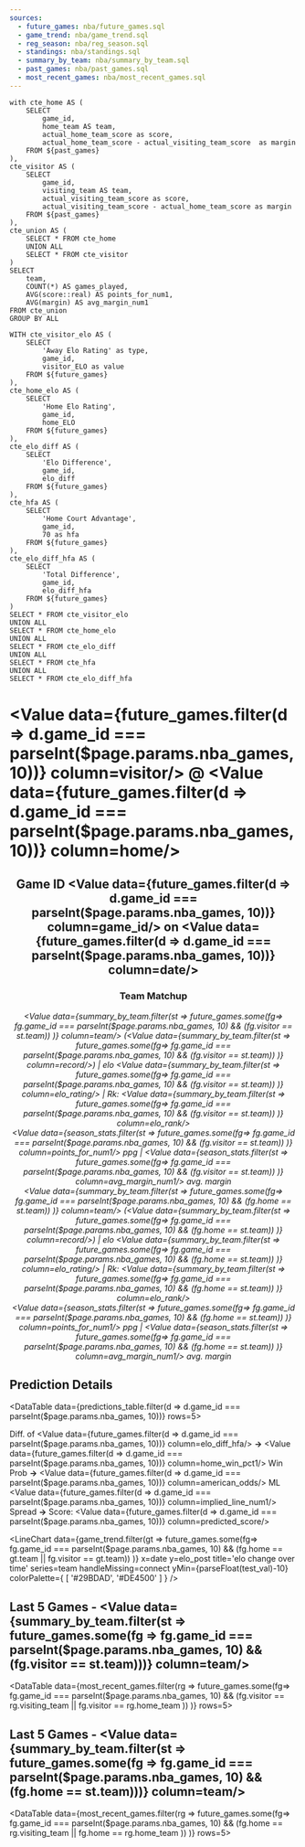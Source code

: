 ```yaml
---
sources:
  - future_games: nba/future_games.sql
  - game_trend: nba/game_trend.sql
  - reg_season: nba/reg_season.sql
  - standings: nba/standings.sql
  - summary_by_team: nba/summary_by_team.sql
  - past_games: nba/past_games.sql
  - most_recent_games: nba/most_recent_games.sql
---
```


```season_stats
with cte_home AS (
    SELECT 
        game_id,
        home_team AS team,
        actual_home_team_score as score,
        actual_home_team_score - actual_visiting_team_score  as margin
    FROM ${past_games}
),
cte_visitor AS (
    SELECT 
        game_id,
        visiting_team AS team,
        actual_visiting_team_score as score,
        actual_visiting_team_score - actual_home_team_score as margin
    FROM ${past_games}
),
cte_union AS (
    SELECT * FROM cte_home
    UNION ALL
    SELECT * FROM cte_visitor
)
SELECT
    team,
    COUNT(*) AS games_played,
    AVG(score::real) AS points_for_num1,
    AVG(margin) AS avg_margin_num1
FROM cte_union
GROUP BY ALL
```

```predictions_table
WITH cte_visitor_elo AS (
    SELECT
        'Away Elo Rating' as type,
        game_id,
        visitor_ELO as value
    FROM ${future_games}
),
cte_home_elo AS (
    SELECT
        'Home Elo Rating',
        game_id,
        home_ELO
    FROM ${future_games}
),
cte_elo_diff AS (
    SELECT
        'Elo Difference',
        game_id,
        elo_diff
    FROM ${future_games}
),
cte_hfa AS (
    SELECT
        'Home Court Advantage',
        game_id,
        70 as hfa
    FROM ${future_games}
),
cte_elo_diff_hfa AS (
    SELECT
        'Total Difference',
        game_id,
        elo_diff_hfa
    FROM ${future_games}
)
SELECT * FROM cte_visitor_elo
UNION ALL
SELECT * FROM cte_home_elo
UNION ALL
SELECT * FROM cte_elo_diff
UNION ALL
SELECT * FROM cte_hfa
UNION ALL
SELECT * FROM cte_elo_diff_hfa
```

# <Value data={future_games.filter(d => d.game_id === parseInt($page.params.nba_games, 10))} column=visitor/> @ <Value data={future_games.filter(d => d.game_id === parseInt($page.params.nba_games, 10))} column=home/>

<center>

## Game ID <Value data={future_games.filter(d => d.game_id === parseInt($page.params.nba_games, 10))} column=game_id/> on <Value data={future_games.filter(d => d.game_id === parseInt($page.params.nba_games, 10))} column=date/>

### Team Matchup

_<Value data={summary_by_team.filter(st =>
        future_games.some(fg=>
            fg.game_id === parseInt($page.params.nba_games, 10) && (fg.visitor == st.team))
    )}  column=team/> (<Value data={summary_by_team.filter(st =>
        future_games.some(fg=>
            fg.game_id === parseInt($page.params.nba_games, 10) && (fg.visitor == st.team))
    )}  column=record/>) | elo <Value data={summary_by_team.filter(st =>
        future_games.some(fg=>
            fg.game_id === parseInt($page.params.nba_games, 10) && (fg.visitor == st.team))
    )}  column=elo_rating/> | Rk: <Value data={summary_by_team.filter(st =>
        future_games.some(fg=>
            fg.game_id === parseInt($page.params.nba_games, 10) && (fg.visitor == st.team))
    )}  column=elo_rank/>_ <br> _<Value data={season_stats.filter(st =>
        future_games.some(fg=>
            fg.game_id === parseInt($page.params.nba_games, 10) && (fg.visitor == st.team))
    )}  column=points_for_num1/> ppg |  <Value data={season_stats.filter(st =>
        future_games.some(fg=>
            fg.game_id === parseInt($page.params.nba_games, 10) && (fg.visitor == st.team))
    )}  column=avg_margin_num1/> avg. margin_<br>
_<Value data={summary_by_team.filter(st =>
        future_games.some(fg=>
            fg.game_id === parseInt($page.params.nba_games, 10) && (fg.home == st.team))
    )}  column=team/> (<Value data={summary_by_team.filter(st =>
        future_games.some(fg=>
            fg.game_id === parseInt($page.params.nba_games, 10) && (fg.home == st.team))
    )}  column=record/>) | elo <Value data={summary_by_team.filter(st =>
        future_games.some(fg=>
            fg.game_id === parseInt($page.params.nba_games, 10) && (fg.home == st.team))
    )}  column=elo_rating/> | Rk: <Value data={summary_by_team.filter(st =>
        future_games.some(fg=>
            fg.game_id === parseInt($page.params.nba_games, 10) && (fg.home == st.team))
    )}  column=elo_rank/>_ <br> _<Value data={season_stats.filter(st =>
        future_games.some(fg=>
            fg.game_id === parseInt($page.params.nba_games, 10) && (fg.home == st.team))
    )}  column=points_for_num1/> ppg |  <Value data={season_stats.filter(st =>
        future_games.some(fg=>
            fg.game_id === parseInt($page.params.nba_games, 10) && (fg.home == st.team))
    )}  column=avg_margin_num1/> avg. margin_

</center>

## Prediction Details

<DataTable data={predictions_table.filter(d => d.game_id === parseInt($page.params.nba_games, 10))} rows=5>
  <Column id=type/>
  <Column id=value/>
</DataTable>

Diff. of <Value data={future_games.filter(d => d.game_id === parseInt($page.params.nba_games, 10))} column=elo_diff_hfa/> **->** <Value data={future_games.filter(d => d.game_id === parseInt($page.params.nba_games, 10))} column=home_win_pct1/> Win Prob **->** <Value data={future_games.filter(d => d.game_id === parseInt($page.params.nba_games, 10))} column=american_odds/> ML <br> <Value data={future_games.filter(d => d.game_id === parseInt($page.params.nba_games, 10))} column=implied_line_num1/> Spread **->** Score: <Value data={future_games.filter(d => d.game_id === parseInt($page.params.nba_games, 10))} column=predicted_score/> 

<script>

    let test_val = Math.min(
            ...game_trend.filter(gt =>
                future_games.some(fg=>
                    fg.game_id === parseInt($page.params.nba_games, 10) && (fg.home == gt.team || fg.visitor == gt.team))
            ).map(item => item.elo_rating)
        )

</script>

<LineChart
    data={game_trend.filter(gt =>
        future_games.some(fg=>
            fg.game_id === parseInt($page.params.nba_games, 10) && (fg.home == gt.team || fg.visitor == gt.team))
    )} 
    x=date
    y=elo_post
    title='elo change over time'
    series=team
    handleMissing=connect
    yMin={parseFloat(test_val)-10}
    colorPalette={
        [
        '#29BDAD',
        '#DE4500'
        ]
    }
/>

## Last 5 Games - <Value data={summary_by_team.filter(st => future_games.some(fg => fg.game_id === parseInt($page.params.nba_games, 10) && (fg.visitor == st.team)))}  column=team/>

<DataTable
    data={most_recent_games.filter(rg =>
        future_games.some(fg=>
            fg.game_id === parseInt($page.params.nba_games, 10) && (fg.visitor == rg.visiting_team || fg.visitor == rg.home_team ))
    )} 
    rows=5>
  <Column id=matchup/>
  <Column id=T title=" "/>
  <Column id=winning_team/>
  <Column id=score/>
  <Column id=elo_change_num1/>
</DataTable>

## Last 5 Games - <Value data={summary_by_team.filter(st => future_games.some(fg => fg.game_id === parseInt($page.params.nba_games, 10) && (fg.home == st.team)))}  column=team/>

<DataTable
    data={most_recent_games.filter(rg =>
        future_games.some(fg=>
            fg.game_id === parseInt($page.params.nba_games, 10) && (fg.home == rg.visiting_team || fg.home == rg.home_team ))
    )} 
    rows=5>
  <Column id=matchup/>
  <Column id=T title=" "/>
  <Column id=winning_team/>
  <Column id=score/>
  <Column id=elo_change_num1/>
</DataTable>
